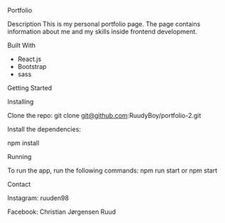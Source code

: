 Portfolio

Description
This is my personal portfolio page. The page contains information about me and my skills inside frontend development. 

Built With
- React.js
- Bootstrap
- sass

Getting Started

Installing

Clone the repo:
git clone git@github.com:RuudyBoy/portfolio-2.git

Install the dependencies:

npm install

Running

To run the app, run the following commands:
npm run start
or 
npm start

Contact

Instagram: ruuden98

Facebook: Christian Jørgensen Ruud


